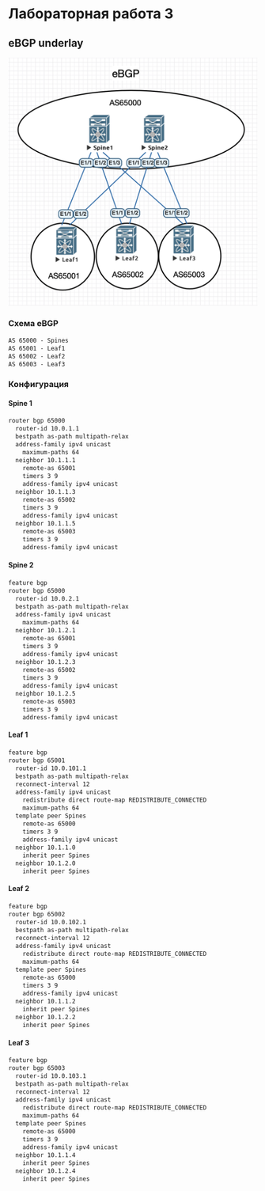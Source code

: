 # Лабораторная работа 3
## eBGP underlay
![Схема сети](net.png "Схема сети")
### Схема eBGP
    AS 65000 - Spines
    AS 65001 - Leaf1
    AS 65002 - Leaf2
    AS 65003 - Leaf3
### Конфигурация
#### Spine 1
    router bgp 65000
      router-id 10.0.1.1
      bestpath as-path multipath-relax
      address-family ipv4 unicast
        maximum-paths 64
      neighbor 10.1.1.1
        remote-as 65001
        timers 3 9
        address-family ipv4 unicast
      neighbor 10.1.1.3
        remote-as 65002
        timers 3 9
        address-family ipv4 unicast
      neighbor 10.1.1.5
        remote-as 65003
        timers 3 9
        address-family ipv4 unicast
#### Spine 2
    feature bgp
    router bgp 65000
      router-id 10.0.2.1
      bestpath as-path multipath-relax
      address-family ipv4 unicast
        maximum-paths 64
      neighbor 10.1.2.1
        remote-as 65001
        timers 3 9
        address-family ipv4 unicast
      neighbor 10.1.2.3
        remote-as 65002
        timers 3 9
        address-family ipv4 unicast
      neighbor 10.1.2.5
        remote-as 65003
        timers 3 9
        address-family ipv4 unicast
#### Leaf 1
    feature bgp
    router bgp 65001
      router-id 10.0.101.1
      bestpath as-path multipath-relax
      reconnect-interval 12
      address-family ipv4 unicast
        redistribute direct route-map REDISTRIBUTE_CONNECTED
        maximum-paths 64
      template peer Spines
        remote-as 65000
        timers 3 9
        address-family ipv4 unicast
      neighbor 10.1.1.0
        inherit peer Spines
      neighbor 10.1.2.0
        inherit peer Spines
#### Leaf 2
    feature bgp
    router bgp 65002
      router-id 10.0.102.1
      bestpath as-path multipath-relax
      reconnect-interval 12
      address-family ipv4 unicast
        redistribute direct route-map REDISTRIBUTE_CONNECTED
        maximum-paths 64
      template peer Spines
        remote-as 65000
        timers 3 9
        address-family ipv4 unicast
      neighbor 10.1.1.2
        inherit peer Spines
      neighbor 10.1.2.2
        inherit peer Spines
#### Leaf 3
    feature bgp
    router bgp 65003
      router-id 10.0.103.1
      bestpath as-path multipath-relax
      reconnect-interval 12
      address-family ipv4 unicast
        redistribute direct route-map REDISTRIBUTE_CONNECTED
        maximum-paths 64
      template peer Spines
        remote-as 65000
        timers 3 9
        address-family ipv4 unicast
      neighbor 10.1.1.4
        inherit peer Spines
      neighbor 10.1.2.4
        inherit peer Spines
